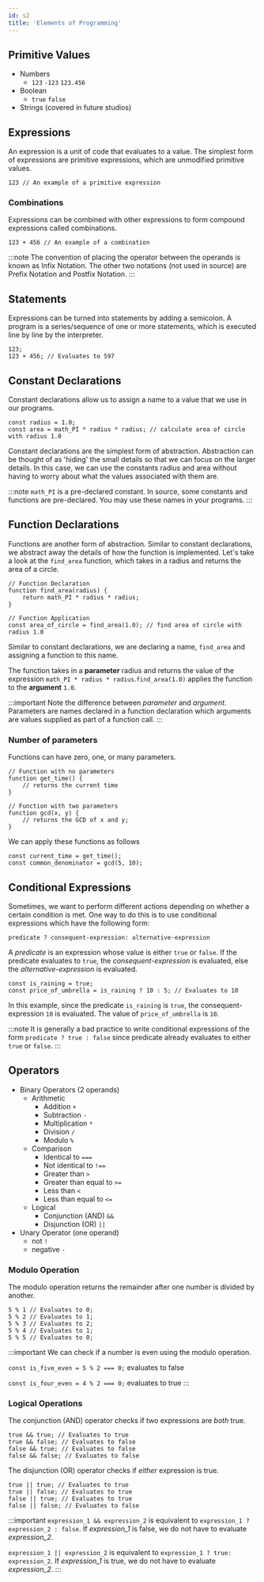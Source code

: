 ```yaml
---
id: s2
title: 'Elements of Programming'
---
```


## Primitive Values
* Numbers
  * `123` `-123` `123.456`
* Boolean
  * `true` `false`
* Strings (covered in future studios)

## Expressions
An expression is a unit of code that evaluates to a value. The simplest form of expressions are primitive expressions, which are unmodified primitive values.
```
123 // An example of a primitive expression
```

### Combinations
Expressions can be combined with other expressions to form compound expressions called combinations.

```
123 + 456 // An example of a combination
```

:::note
The convention of placing the operator between the operands is known as Infix Notation. The other two notations (not used in source) are Prefix Notation and Postfix Notation.
:::

## Statements
Expressions can be turned into statements by adding a semicolon. A program is a series/sequence of one or more statements, which is executed line by line by the interpreter.

```
123;
123 + 456; // Evaluates to 597
```

## Constant Declarations
Constant declarations allow us to assign a name to a value that we use in our programs.

```
const radius = 1.0;
const area = math_PI * radius * radius; // calculate area of circle with radius 1.0
```

Constant declarations are the simplest form of abstraction. Abstraction can be thought of as 'hiding' the small details so that we can focus on the larger details. In this case, we can use the constants radius and area without having to worry about what the values associated with them are.

:::note
`math_PI` is a pre-declared constant. In source, some constants and functions are pre-declared. You may use these names in your programs.
:::

## Function Declarations
Functions are another form of abstraction. Similar to constant declarations, we abstract away the details of how the function is implemented. Let's take a look at the `find_area` function, which takes in a radius and returns the area of a circle.

```
// Function Declaration
function find_area(radius) {
    return math_PI * radius * radius;
}

// Function Application
const area_of_circle = find_area(1.0); // find area of circle with radius 1.0
```

Similar to constant declarations, we are declaring a name, `find_area` and assigning a function to this name. 

The function takes in a **parameter** radius and returns the value of the expression `math_PI * radius * radius`.`find_area(1.0)` applies the function to the **argument** `1.0`.

:::important
Note the difference between *parameter* and *argument*. Parameters are names declared in a function declaration which arguments are values supplied as part of a function call.
:::

### Number of parameters
Functions can have zero, one, or many parameters.

```
// Function with no parameters
function get_time() {
    // returns the current time
}

// Function with two parameters
function gcd(x, y) {
    // returns the GCD of x and y;
}
```

We can apply these functions as follows

```
const current_time = get_time();
const common_denominator = gcd(5, 10);
```

## Conditional Expressions
Sometimes, we want to perform different actions depending on whether a certain condition is met. One way to do this is to use conditional expressions which have the following form:

`predicate ? consequent-expression: alternative-expression`

A *predicate* is an expression whose value is either `true` or `false`. If the predicate evaluates to `true`, the *consequent-expression* is evaluated, else the *alternative-expression* is evaluated.

```
const is_raining = true;
const price_of_umbrella = is_raining ? 10 : 5; // Evaluates to 10
```

In this example, since the predicate `is_raining` is `true`, the consequent-expression `10` is evaluated. The value of `price_of_umbrella` is `10`.

:::note
It is generally a bad practice to write conditional expressions of the form
`predicate ? true : false` since predicate already evaluates to either `true` or `false`.
:::

## Operators
* Binary Operators (2 operands)
  * Arithmetic
    * Addition `+`
    * Subtraction `-`
    * Multiplication `*`
    * Division `/`
    * Modulo `%`
  * Comparison
    * Identical to `===`
    * Not identical to `!==`
    * Greater than `>`
    * Greater than equal to `>=`
    * Less than `<`
    * Less than equal to `<=`
  * Logical
    * Conjunction (AND) `&&`
    * Disjunction (OR) `||`
* Unary Operator (one operand)
  * not `!`
  * negative `-`

### Modulo Operation
The modulo operation returns the remainder after one number is divided by another.

```
5 % 1 // Evaluates to 0;
5 % 2 // Evaluates to 1;
5 % 3 // Evaluates to 2;
5 % 4 // Evaluates to 1;
5 % 5 // Evaluates to 0;
```

:::important
We can check if a number is even using the modulo operation.

`const is_five_even = 5 % 2 === 0;` evaluates to false

`const is_four_even = 4 % 2 === 0;` evaluates to true
:::

### Logical Operations
The conjunction (AND) operator checks if two expressions are *both* true.
```
true && true; // Evaluates to true
true && false; // Evaluates to false
false && true; // Evaluates to false
false && false; // Evaluates to false
```

The disjunction (OR) operator checks if *either* expression is true.
```
true || true; // Evaluates to true
true || false; // Evaluates to true
false || true; // Evaluates to true
false || false; // Evaluates to false
```

:::important
`expression_1 && expression_2` is equivalent to `expression_1 ? expression_2 : false`. If *expression_1* is false, we do not have to evaluate *expression_2*.

`expression_1 || expression_2` is equivalent to `expression_1 ? true: expression_2`. If *expression_1* is true, we do not have to evaluate *expression_2*.
:::